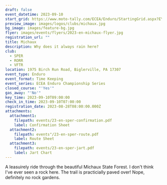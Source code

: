 ```yaml
---
draft: false
event_datetime: 2023-09-10
start_grid: https://www.moto-tally.com/ECEA/Enduro/StartingGrid.aspx?EY=2023&EID=13
preview_image: images/logos/clubs/michaux.jpg
bg_image: images/feature-bg.jpg
flyer: images/events/flyers/2023-en-michaux-flyer.jpg
registration_url: ""
title: Michaux
description: Why does it always rain here?
club:
  - SPER
  - RORR
  - VFTR
location: 1975 Birch Run Road, Biglerville, PA 17307
event_type: Enduro
event_format: Time Keeping
event_series: ECEA Enduro Championship Series
closed_course: "'Yes'"
gas_away: "'No'"
key_time: 2023-09-10T09:00:00
check_in_time: 2023-09-10T07:00:00
registration_date: 2023-08-28T08:00:00.000Z
attachments:
  attachment1:
    filepath: events/23-en-sper-confirmation.pdf
    label: Confirmation Sheet
  attachment2:
    filepath: events"/23-en-sper-route.pdf
    label: Route Sheet
  attachment3:
    filepath: events/23-en-sper-jart.pdf
    label: Jart Chart
---
```


A leasuirely ride through the beautiful Michaux State Forest. I don't think I've ever seen a rock here. The trail is practicially paved over! Nope, definitely no rock gardens. 